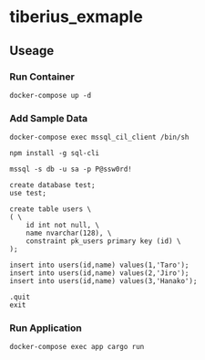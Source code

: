 # tiberius_exmaple

## Useage

### Run Container

```
docker-compose up -d
```

### Add Sample Data

```
docker-compose exec mssql_cil_client /bin/sh
```

```
npm install -g sql-cli
```

```
mssql -s db -u sa -p P@ssw0rd!
```

```
create database test;
use test;
```

```
create table users \
( \
    id int not null, \
    name nvarchar(128), \
    constraint pk_users primary key (id) \
);
```

```
insert into users(id,name) values(1,'Taro');
insert into users(id,name) values(2,'Jiro');
insert into users(id,name) values(3,'Hanako');
```

```
.quit
exit
```


### Run Application

```
docker-compose exec app cargo run
```